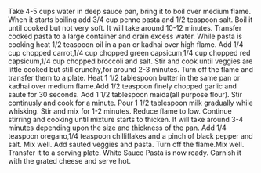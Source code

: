Take 4-5 cups water in deep sauce pan, bring it to boil over medium flame. When it starts boiling add 3/4 cup penne pasta and 1/2 teaspoon salt.
Boil it until cooked but not very soft. It will take around 10-12 minutes.
Transfer cooked pasta to a large container and drain excess water.
While pasta is cooking heat 1/2 teaspoon oil in a pan or kadhai over high flame. Add 1/4 cup chopped carrot,1/4 cup chopped green capsicum,1/4 cup chopped red capsicum,1/4 cup chopped broccoli and salt.
Stir and cook until veggies are little cooked but still crunchy,for around 2-3 minutes. Turn off the flame and transfer them to a plate.
Heat 1 1/2 tablespoon butter in the same pan or kadhai over medium flame.Add 1/2 teaspoon finely chopped garlic and saute for 30 seconds.
Add 1 1/2 tablespoon maida(all purpose flour).
Stir continusly and cook for a minute.
Pour 1 1/2 tablespoon milk gradually while whisking.
Stir and mix for 1-2 minutes.
Reduce flame to low. Continue stirring and cooking until mixture starts to thicken. It will take around 3-4 minutes depending upon the size and thickness of the pan.
Add 1/4 teaspoon oregano,1/4 teaspoon chilliflakes and a pinch of black pepper and salt.
Mix well.
Add sauted veggies and pasta.
Turn off the flame.Mix well.
Transfer it to a serving plate. White Sauce Pasta is now ready. Garnish it with the grated cheese and serve hot.